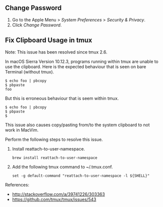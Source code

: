 Change Password
---------------
 1. Go to the Apple Menu > *System Preferences* > *Security & Privacy*.
 2. Click *Change Password*.


Fix Clipboard Usage in tmux
---------------------------
Note: This issue has been resolved since tmux 2.6.

In macOS Sierra Version 10.12.3, programs running within tmux are unable
to use the clipboard. Here is the expected behaviour that is seen on
bare Terminal (without tmux).

    $ echo foo | pbcopy
    $ pbpaste
    foo

But this is erroneous behaviour that is seem within tmux.

    $ echo foo | pbcopy
    $ pbpaste
    $

This issue also causes copy/pasting from/to the system clipboard to not
work in MacVim.

Perform the following steps to resolve this issue.

 1. Install reattach-to-user-namespace.

        brew install reattach-to-user-namespace

 2. Add the following tmux command to ~/.tmux.conf.

        set -g default-command "reattach-to-user-namespace -l ${SHELL}"

References:

  - http://stackoverflow.com/a/39741226/303363
  - https://github.com/tmux/tmux/issues/543
